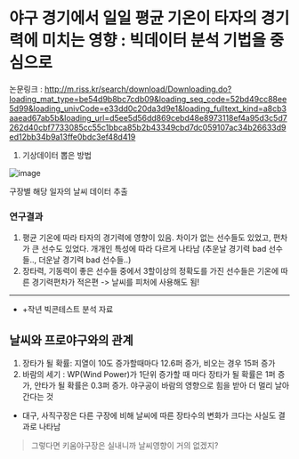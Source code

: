 # 야구 경기에서 일일 평균 기온이 타자의 경기력에 미치는 영향 : 빅데이터 분석 기법을 중심으로
논문링크 : http://m.riss.kr/search/download/Downloading.do?loading_mat_type=be54d9b8bc7cdb09&loading_seq_code=52bd49cc88ee5d99&loading_univCode=e33dd0c20da3d9e1&loading_fulltext_kind=a8cb3aaead67ab5b&loading_url=d5ee5d56dd869cebd48e8973118ef4a95d3c5d7262d40cbf7733085cc55c1bbca85b2b43349cbd7dc059107ac34b26633d9ed12bb34b9a13ffe0bdc3ef48d419

1) 기상데이터 뽑은 방법
  
![image](https://user-images.githubusercontent.com/61506233/91161249-79a60e80-e705-11ea-9dcc-6cef2837e98e.png)

구장별 해당 일자의 날씨 데이터 추출

### 연구결과
1. 평균 기온에 따라 타자의 경기력에 영향이 있음. 차이가 없는 선수들도 있었고, 편차가 큰 선수도 있었다. 개개인 특성에 따라 다르게 나타남 (추운날 경기력 bad 선수들.., 더운날 경기력 bad 선수들..)
2. 장타력, 기동력이 좋은 선수들 중에서 3할이상의 정확도를 가진 선수들은 기온에 따른 경기력편차가 적은편
-> 날씨를 피처에 사용해도 됨!

-----------------------------------------------------------------------------------------------------------------


- +작년 빅콘테스트 분석 자료

## 날씨와 프로야구와의 관계
1. 장타가 될 확률: 지열이 10도 증가할때마다 12.6퍼 증가, 비오는 경우 15퍼 증가
2. 바람의 세기 : WP(Wind Power)가 1단위 증가할 때 마다 장타가 될 확률은 1퍼 증가, 안타가 될 확률은 0.3퍼 증가.
야구공이 바람의 영향으로 힘을 받아 더 멀리 날아간다는 것
- 대구, 사직구장은 다른 구장에 비해 날씨에 따른 장타수의 변화가 크다는 사실도 결과로 나타남
> 그렇다면 키움야구장은 실내니까 날씨영향이 거의 없겠지? 
